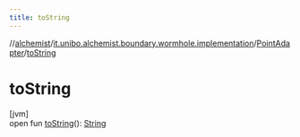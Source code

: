 ```yaml
---
title: toString
---
```

//[alchemist](../../../index.html)/[it.unibo.alchemist.boundary.wormhole.implementation](../index.html)/[PointAdapter](index.html)/[toString](to-string.html)



# toString



[jvm]\
open fun [toString](to-string.html)(): [String](https://docs.oracle.com/javase/8/docs/api/java/lang/String.html)




